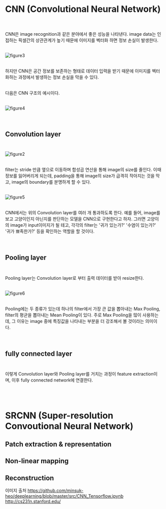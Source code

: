 # CNN (Convolutional Neural Network) <br><br>

CNN은 image recognition과 같은 분야에서 좋은 성능을 나타낸다. image data는 인접하는 픽셀간의 상관관계가 높기 때문에 이미지를 벡터화 하면 정보 손실이 발생한다. <br><br>

![figure3](https://user-images.githubusercontent.com/57740560/93093000-23603600-f6db-11ea-9025-c3bf8e7d763b.png) <br><br>

하지만 CNN은 공간 정보를 보존하는 형태로 데이터 입력을 받기 때문에 이미지를 벡터화하는 과정에서 발생하는 정보 손실을 막을 수 있다. <br><br>

다음은 CNN 구조의 예시이다.<br><br>

![figure4](https://user-images.githubusercontent.com/57740560/93093006-25c29000-f6db-11ea-8d57-c9146a8a6495.png) <br><br><br>


## Convolution layer <br><br>

![figure2](https://user-images.githubusercontent.com/57740560/93090286-82bc4700-f6d7-11ea-8e37-9e3a95117cc4.png) <br><br>

filter는 stride 만큼 옆으로 이동하며 합성곱 연산을 통해 image의 size를 줄인다. 이때 정보를 잃어버리게 되는데, padding을 통해 image의 size가 급격히 작아지는 것을 막고, image의 boundary를 분명하게 할 수 있다. <br><br>

![figure5](https://user-images.githubusercontent.com/57740560/93094721-3f64d700-f6dd-11ea-8e7e-d3e49233d61f.png) <br><br>

CNN에서는 위의 Convolution layer를 여러 개 통과하도록 한다. 예를 들어, image를 보고 고양이인지 아닌지를 판단하는 모델을 CNN으로 구현한다고 하자. 그러면 고양이의 image가 input이미지가 될 테고, 각각의 filter는 '귀가 있는가?' '수염이 있는가?' '귀가 뾰족한가?' 등을 확인하는 역할을 할 것이다. <br><br><br>

## Pooling layer <br><br>

Pooling layer는 Convolution layer로 부터 출력 데이터를 받아 resize한다. <br><br>

![figure6](https://user-images.githubusercontent.com/57740560/93095423-0a0cb900-f6de-11ea-801f-f9704b611cae.png) <br><br>

Pooling에는 두 종류가 있는데 하나의 filter에서 가장 큰 값을 뽑아내는 Max Pooling, filter의 평균을 뽑아내는 Mean Pooling이 있다. 주로 Max Pooling을 많이 사용하는데, 그 이유는 image 중에 특징값을 나타내는 부분을 더 강조해서 볼 것이라는 의미이다. <br><br><br>

## fully connected layer <br><br>

이렇게 Convolution layer와 Pooling layer를 거치는 과정이 feature extraction이며, 이후 fully connected network에 연결한다.

<br><br>
# SRCNN (Super-resolution Convoutional Neural Network) <br>
## Patch extraction & representation

## Non-linear mapping


## Reconstruction <br>


이미지 출처
https://github.com/minsuk-heo/deeplearning/blob/master/src/CNN_Tensorflow.ipynb
http://cs231n.stanford.edu/
